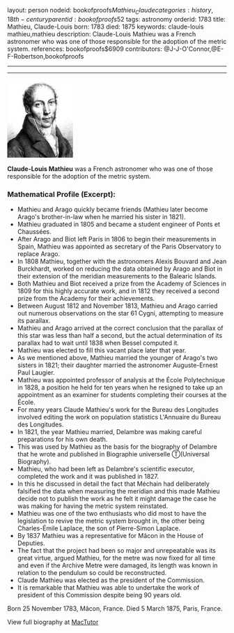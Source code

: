 layout: person
nodeid: bookofproofs$Mathieu_Claude
categories: history,18th-century
parentid: bookofproofs$52
tags: astronomy
orderid: 1783
title: Mathieu, Claude-Louis
born: 1783
died: 1875
keywords: claude-louis mathieu,mathieu
description: Claude-Louis Mathieu was a French astronomer who was one of those responsible for the adoption of the metric system.
references: bookofproofs$6909
contributors: @J-J-O'Connor,@E-F-Robertson,bookofproofs

---



---

![Mathieu_Claude.jpg](https://github.com/bookofproofs/bookofproofs.github.io/blob/main/_sources/_assets/images/portraits/Mathieu_Claude.jpg?raw=true)

**Claude-Louis Mathieu** was a French astronomer who was one of those responsible for the adoption of the metric system.

### Mathematical Profile (Excerpt):
* Mathieu and Arago quickly became friends (Mathieu later become Arago's brother-in-law when he married his sister in 1821).
* Mathieu graduated in 1805 and became a student engineer of Ponts et Chaussées.
* After Arago and Biot left Paris in 1806 to begin their measurements in Spain, Mathieu was appointed as secretary of the Paris Observatory to replace Arago.
* In 1808 Mathieu, together with the astronomers Alexis Bouvard and Jean Burckhardt, worked on reducing the data obtained by Arago and Biot in their extension of the meridian measurements to the Balearic Islands.
* Both Mathieu and Biot received a prize from the Academy of Sciences in 1809 for this highly accurate work, and in 1812 they received a second prize from the Academy for their achievements.
* Between August 1812 and November 1813, Mathieu and Arago carried out numerous observations on the star 61 Cygni, attempting to measure its parallax.
* Mathieu and Arago arrived at the correct conclusion that the parallax of this star was less than half a second, but the actual determination of its parallax had to wait until 1838 when Bessel computed it.
* Mathieu was elected to fill this vacant place later that year.
* As we mentioned above, Mathieu married the younger of Arago's two sisters in 1821; their daughter married the astronomer Auguste-Ernest Paul Laugier.
* Mathieu was appointed professor of analysis at the École Polytechnique in 1828, a position he held for ten years when he resigned to take up an appointment as an examiner for students completing their courses at the École.
* For many years Claude Mathieu's work for the Bureau des Longitudes involved editing the work on population statistics L'Annuaire du Bureau des Longitudes.
* In 1821, the year Mathieu married, Delambre was making careful preparations for his own death.
* This was used by Mathieu as the basis for the biography of Delambre that he wrote and published in Biographie universelle Ⓣ(Universal Biography).
* Mathieu, who had been left as Delambre's scientific executor, completed the work and it was published in 1827.
* In this he discussed in detail the fact that Méchain had deliberately falsified the data when measuring the meridian and this made Mathieu decide not to publish the work as he felt it might damage the case he was making for having the metric system reinstated.
* Mathieu was one of the two enthusiasts who did most to have the legislation to revive the metric system brought in, the other being Charles-Émile Laplace, the son of Pierre-Simon Laplace.
* By 1837 Mathieu was a representative for Mâcon in the House of Deputies.
* The fact that the project had been so major and unrepeatable was its great virtue, argued Mathieu, for the metre was now fixed for all time and even if the Archive Metre were damaged, its length was known in relation to the pendulum so could be reconstructed.
* Claude Mathieu was elected as the president of the Commission.
* It is remarkable that Mathieu was able to undertake the work of president of this Commission despite being 90 years old.

Born 25 November 1783, Mâcon, France. Died 5 March 1875, Paris, France.

View full biography at [MacTutor](https://mathshistory.st-andrews.ac.uk/Biographies/Mathieu_Claude/)
